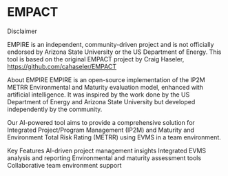 
# EMPACT
Disclaimer

EMPIRE is an independent, community-driven project and is not officially endorsed by Arizona State University or the US Department of Energy. This tool is based on the original EMPACT project by Craig Haseler, https://github.com/cahaseler/EMPACT

About EMPIRE
EMPIRE is an open-source implementation of the IP2M METRR Environmental and Maturity evaluation model, enhanced with artificial intelligence. It was inspired by the work done by the US Department of Energy and Arizona State University but developed independently by the community.

Our AI-powered tool aims to provide a comprehensive solution for Integrated Project/Program Management (IP2M) and Maturity and Environment Total Risk Rating (METRR) using EVMS in a team environment.

Key Features
AI-driven project management insights
Integrated EVMS analysis and reporting
Environmental and maturity assessment tools
Collaborative team environment support
